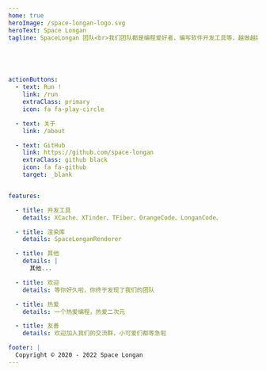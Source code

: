 ```yaml
---
home: true
heroImage: /space-longan-logo.svg
heroText: Space Longan
tagline: SpaceLongan 团队<br>我们团队都是编程爱好者，编写软件开发工具等，越做越好。





actionButtons:
  - text: Run !
    link: /run
    extraClass: primary
    icon: fa fa-play-circle

  - text: 关于
    link: /about 

  - text: GitHub
    link: https://github.com/space-longan
    extraClass: github black
    icon: fa fa-github
    target: _blank


features:

  - title: 开发工具
    details: XCache、XTinder、TFiber、OrangeCode、LonganCode、

  - title: 渲染库
    details: SpaceLonganRenderer

  - title: 其他
    details: |
      其他...

  - title: 欢迎
    details: 等你好久啦，你终于发现了我们的团队

  - title: 热爱
    details: 一个热爱编程，热爱二次元

  - title: 友善
    details: 欢迎加入我们的交流群，小可爱们都等急啦    

footer: |
  Copyright © 2020 - 2022 Space Longan
---
```



